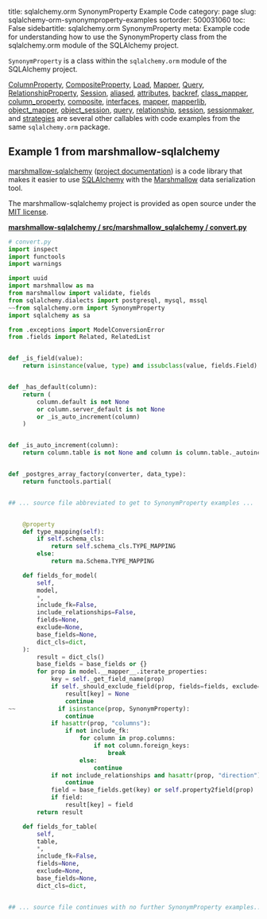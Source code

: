 title: sqlalchemy.orm SynonymProperty Example Code
category: page
slug: sqlalchemy-orm-synonymproperty-examples
sortorder: 500031060
toc: False
sidebartitle: sqlalchemy.orm SynonymProperty
meta: Example code for understanding how to use the SynonymProperty class from the sqlalchemy.orm module of the SQLAlchemy project.


`SynonymProperty` is a class within the `sqlalchemy.orm` module of the SQLAlchemy project.

<a href="/sqlalchemy-orm-columnproperty-examples.html">ColumnProperty</a>,
<a href="/sqlalchemy-orm-compositeproperty-examples.html">CompositeProperty</a>,
<a href="/sqlalchemy-orm-load-examples.html">Load</a>,
<a href="/sqlalchemy-orm-mapper-examples.html">Mapper</a>,
<a href="/sqlalchemy-orm-query-examples.html">Query</a>,
<a href="/sqlalchemy-orm-relationshipproperty-examples.html">RelationshipProperty</a>,
<a href="/sqlalchemy-orm-session-examples.html">Session</a>,
<a href="/sqlalchemy-orm-aliased-examples.html">aliased</a>,
<a href="/sqlalchemy-orm-attributes-examples.html">attributes</a>,
<a href="/sqlalchemy-orm-backref-examples.html">backref</a>,
<a href="/sqlalchemy-orm-class-mapper-examples.html">class_mapper</a>,
<a href="/sqlalchemy-orm-column-property-examples.html">column_property</a>,
<a href="/sqlalchemy-orm-composite-examples.html">composite</a>,
<a href="/sqlalchemy-orm-interfaces-examples.html">interfaces</a>,
<a href="/sqlalchemy-orm-mapper-examples.html">mapper</a>,
<a href="/sqlalchemy-orm-mapperlib-examples.html">mapperlib</a>,
<a href="/sqlalchemy-orm-object-mapper-examples.html">object_mapper</a>,
<a href="/sqlalchemy-orm-object-session-examples.html">object_session</a>,
<a href="/sqlalchemy-orm-query-examples.html">query</a>,
<a href="/sqlalchemy-orm-relationship-examples.html">relationship</a>,
<a href="/sqlalchemy-orm-session-examples.html">session</a>,
<a href="/sqlalchemy-orm-sessionmaker-examples.html">sessionmaker</a>,
and <a href="/sqlalchemy-orm-strategies-examples.html">strategies</a>
are several other callables with code examples from the same `sqlalchemy.orm` package.

## Example 1 from marshmallow-sqlalchemy
[marshmallow-sqlalchemy](https://github.com/marshmallow-code/marshmallow-sqlalchemy)
([project documentation](https://marshmallow-sqlalchemy.readthedocs.io/en/latest/))
is a code library that makes it easier to use
[SQLAlchemy](/sqlalchemy.html) with the
[Marshmallow](https://marshmallow.readthedocs.io/en/stable/)
data serialization tool.

The marshmallow-sqlalchemy project is provided as open source under the
[MIT license](https://github.com/marshmallow-code/marshmallow-sqlalchemy/blob/dev/LICENSE).

[**marshmallow-sqlalchemy / src/marshmallow_sqlalchemy / convert.py**](https://github.com/marshmallow-code/marshmallow-sqlalchemy/blob/dev/src/marshmallow_sqlalchemy/./convert.py)

```python
# convert.py
import inspect
import functools
import warnings

import uuid
import marshmallow as ma
from marshmallow import validate, fields
from sqlalchemy.dialects import postgresql, mysql, mssql
~~from sqlalchemy.orm import SynonymProperty
import sqlalchemy as sa

from .exceptions import ModelConversionError
from .fields import Related, RelatedList


def _is_field(value):
    return isinstance(value, type) and issubclass(value, fields.Field)


def _has_default(column):
    return (
        column.default is not None
        or column.server_default is not None
        or _is_auto_increment(column)
    )


def _is_auto_increment(column):
    return column.table is not None and column is column.table._autoincrement_column


def _postgres_array_factory(converter, data_type):
    return functools.partial(


## ... source file abbreviated to get to SynonymProperty examples ...


    @property
    def type_mapping(self):
        if self.schema_cls:
            return self.schema_cls.TYPE_MAPPING
        else:
            return ma.Schema.TYPE_MAPPING

    def fields_for_model(
        self,
        model,
        *,
        include_fk=False,
        include_relationships=False,
        fields=None,
        exclude=None,
        base_fields=None,
        dict_cls=dict,
    ):
        result = dict_cls()
        base_fields = base_fields or {}
        for prop in model.__mapper__.iterate_properties:
            key = self._get_field_name(prop)
            if self._should_exclude_field(prop, fields=fields, exclude=exclude):
                result[key] = None
                continue
~~            if isinstance(prop, SynonymProperty):
                continue
            if hasattr(prop, "columns"):
                if not include_fk:
                    for column in prop.columns:
                        if not column.foreign_keys:
                            break
                    else:
                        continue
            if not include_relationships and hasattr(prop, "direction"):
                continue
            field = base_fields.get(key) or self.property2field(prop)
            if field:
                result[key] = field
        return result

    def fields_for_table(
        self,
        table,
        *,
        include_fk=False,
        fields=None,
        exclude=None,
        base_fields=None,
        dict_cls=dict,


## ... source file continues with no further SynonymProperty examples...

```

